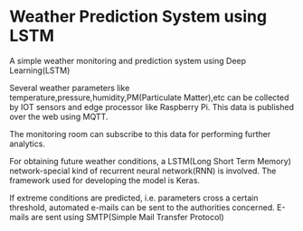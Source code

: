 # Weather Prediction System using LSTM

A simple weather monitoring and prediction system using Deep Learning(LSTM)

Several weather parameters like temperature,pressure,humidity,PM(Particulate Matter),etc can be collected by IOT sensors and edge processor like Raspberry Pi. This data is published over the web using MQTT.

The monitoring room can subscribe to this data for performing further analytics. 

For obtaining future weather conditions, a LSTM(Long Short Term Memory) network-special kind of recurrent neural network(RNN) is involved. The framework used for developing the model is Keras.

If extreme conditions are predicted, i.e. parameters cross a certain threshold, automated e-mails can be sent to the authorities concerned. E-mails are sent using SMTP(Simple Mail Transfer Protocol)
